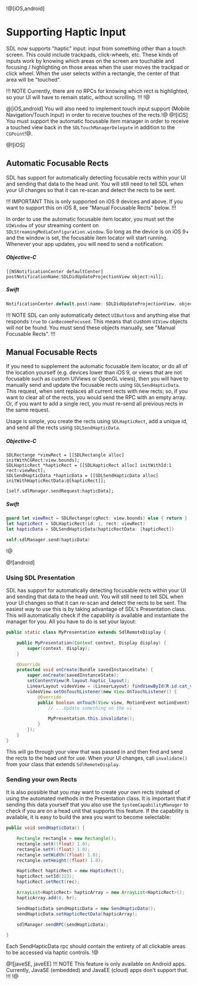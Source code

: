!@[iOS,android]
# Supporting Haptic Input
SDL now supports "haptic" input: input from something other than a touch screen. This could include trackpads, click-wheels, etc. These kinds of inputs work by knowing which areas on the screen are touchable and focusing / highlighting on those areas when the user moves the trackpad or click wheel. When the user selects within a rectangle, the center of that area will be "touched".

!!! NOTE
Currently, there are no RPCs for knowing which rect is highlighted, so your UI will have to remain static, without scrolling.
!!!
!@

@[iOS,android]
You will also need to implement touch input support (Mobile Navigation/Touch Input) in order to receive touches of the rects.!@ @![iOS] You must support the automatic focusable item manager in order to receive a touched view back in the `SDLTouchManagerDelegate` in addition to the `CGPoint`!@.

@![iOS]
## Automatic Focusable Rects
SDL has support for automatically detecting focusable rects within your UI and sending that data to the head unit. You will still need to tell SDL when your UI changes so that it can re-scan and detect the rects to be sent.

!!! IMPORTANT
This is only supported on iOS 9 devices and above. If you want to support this on iOS 8, see "Manual Focusable Rects" below.
!!!

In order to use the automatic focusable item locator, you must set the `UIWindow` of your streaming content on `SDLStreamingMediaConfiguration.window`. So long as the device is on iOS 9+ and the window is set, the focusable item locator will start running. Whenever your app updates, you will need to send a notification:

##### Objective-C
```objc
[[NSNotificationCenter defaultCenter] postNotificationName:SDLDidUpdateProjectionView object:nil];
```

##### Swift
```swift
NotificationCenter.default.post(name: SDLDidUpdateProjectionView, object: nil)
```

!!! NOTE
SDL can only automatically detect `UIButton`s and anything else that responds `true` to `canBecomeFocused`. This means that custom `UIView` objects will *not* be found. You must send these objects manually, see "Manual Focusable Rects".
!!!

## Manual Focusable Rects
If you need to supplement the automatic focusable item locator, or do all of the location yourself (e.g. devices lower than iOS 9, or views that are not focusable such as custom UIViews or OpenGL views), then you will have to manually send and update the focusable rects using `SDLSendHapticData`. This request, when sent replaces all current rects with new rects; so, if you want to clear all of the rects, you would send the RPC with an empty array. Or, if you want to add a single rect, you must re-send all previous rects in the same request.

Usage is simple, you create the rects using `SDLHapticRect`, add a unique id, and send all the rects using `SDLSendHapticData`.

##### Objective-C
```objc
SDLRectange *viewRect = [[SDLRectangle alloc] initWithCGRect:view.bounds];
SDLHapticRect *hapticRect = [[SDLHapticRect alloc] initWithId:1 rect:viewRect];
SDLSendHapticData *hapticData = [[SDLSendHapticData alloc] initWithHapticRectData:@[hapticRect]];

[self.sdlManager.sendRequest:hapticData];
```

##### Swift
```swift
guard let viewRect = SDLRectange(cgRect: view.bounds) else { return }
let hapticRect = SDLHapticRect(id: 1, rect: viewRect)
let hapticData = SDLSendHapticData(hapticRectData: [hapticRect])

self.sdlManager.send(hapticData)
```
!@

@![android]
### Using SDL Presentation

SDL has support for automatically detecting focusable rects within your UI and sending that data to the head unit. You will still need to tell SDL when your UI changes so that it can re-scan and detect the rects to be sent. The easiest way to use this is by taking advantage of SDL's Presentation class. This will automatically check if the capability is available and instantiate the manager for you. All you have to do is set your layout:

```java
public static class MyPresentation extends SdlRemoteDisplay {

    public MyPresentation(Context context, Display display) {
        super(context, display);
    }

    @Override
    protected void onCreate(Bundle savedInstanceState) {
        super.onCreate(savedInstanceState);
        setContentView(R.layout.haptic_layout);
        LinearLayout videoView = (LinearLayout) findViewById(R.id.cat_view);
        videoView.setOnTouchListener(new View.OnTouchListener() {
            @Override
            public boolean onTouch(View view, MotionEvent motionEvent) {
                // ...Update something on the ui

                MyPresentation.this.invalidate();
            }
        });
    }
}
```

This will go through your view that was passed in and then find and send the rects to the head unit for use. When your UI changes, call `invalidate()` from your class that extends `SdlRemoteDisplay`.

### Sending your own Rects

It is also possible that you may want to create your own rects instead of using the automated methods in the Presentation class. It is important that if sending this data yourself that you also use the `SystemCapabilityManager` to check if you are on a head unit that supports this feature. If the capability is available, it is easy to build the area you want to become selectable:

```java
public void sendHapticData() {

	Rectangle rectangle = new Rectangle();
	rectangle.setX((float) 1.0);
	rectangle.setY((float) 1.0);
	rectangle.setWidth((float) 1.0);
	rectangle.setHeight((float) 1.0);

	HapticRect hapticRect = new HapticRect();
	hapticRect.setId(123);
	hapticRect.setRect(rec);

	ArrayList<HapticRect> hapticArray = new ArrayList<HapticRect>();
	hapticArray.add(0, hr);

	SendHapticData sendHapticData = new SendHapticData();
	sendHapticData.setHapticRectData(hapticArray);

	sdlManager.sendRPC(sendHapticData);

}
```

Each SendHapticData rpc should contain the entirety of all clickable areas to be accessed via haptic controls.
!@

@![javeSE, javeEE]
!!! NOTE
This feature is only available on Android apps. Currently, JavaSE (embedded) and JavaEE (cloud) apps don't support that.
!!!
!@
